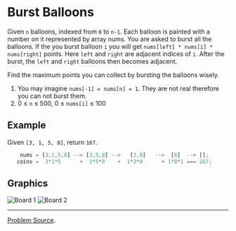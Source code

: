 # Burst Balloons

Given `n` balloons, indexed from `0` to `n-1`. Each balloon is painted with a number on it 
represented by array nums. You are asked to burst all the balloons. If the you burst balloon `i` 
you will get `nums[left] * nums[i] * nums[right]` points. Here `left` and `right` are adjacent 
indices of `i`. After the burst, the `left` and `right` balloons then becomes adjacent.

Find the maximum points you can collect by bursting the balloons wisely.

1. You may imagine `nums[-1] = nums[n] = 1`. They are not real therefore you can not burst them.
2. 0 ≤ `n` ≤ 500, 0 ≤ `nums[i]` ≤ 100

Example
-------

Given `[3, 1, 5, 8]`, return `167`.

```js
    nums = [3,1,5,8] --> [3,5,8] -->   [3,8]   -->  [8]  --> [];
   coins =  3*1*5      +  3*5*8    +  1*3*8      + 1*8*1 === 167;
```

Graphics
--------

![Board 1](https://user-images.githubusercontent.com/4989256/32630322-f5911358-c5a4-11e7-9cb8-b355e4b06af5.jpg)
![Board 2](https://user-images.githubusercontent.com/4989256/32630351-0a0339b0-c5a5-11e7-8d8f-2c9da841054b.jpg)

---

[Problem Source](https://leetcode.com/problems/burst-balloons/description/).